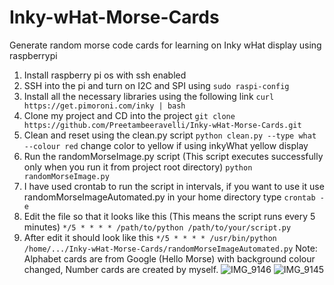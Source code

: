 # Inky-wHat-Morse-Cards
Generate random morse code cards for learning on Inky wHat display using raspberrypi

1) Install raspberry pi os with ssh enabled
2) SSH into the pi and turn on I2C and SPI using ```sudo raspi-config```
3) Install all the necessary libraries using the following link
```curl https://get.pimoroni.com/inky | bash```
4) Clone my project and CD into the project
```git clone https://github.com/Preetambeeravelli/Inky-wHat-Morse-Cards.git```
5) Clean and reset using the clean.py script
```python clean.py --type what --colour red```
change color to yellow if using inkyWhat yellow display
6) Run the randomMorseImage.py script (This script executes successfully only when you run it from project root directory)
```python randomMorseImage.py```
7) I have used crontab to run the script in intervals, if you want to use it use randomMorseImageAutomated.py
   in your home directory type
   ```crontab -e```
8) Edit the file so that it looks like this (This means the script runs every 5 minutes)
   ```*/5 * * * * /path/to/python /path/to/your/script.py```
9) After edit it should look like this
   ```*/5 * * * * /usr/bin/python /home/.../Inky-wHat-Morse-Cards/randomMorseImageAutomated.py```
Note: Alphabet cards are from Google (Hello Morse) with background colour changed, Number cards are created by myself.
![IMG_9146](https://github.com/Preetambeeravelli/Inky-wHat-Morse-Cards/assets/106784246/7b65e00a-d785-4f1f-999b-1c18a6b70011)
![IMG_9145](https://github.com/Preetambeeravelli/Inky-wHat-Morse-Cards/assets/106784246/a612cac5-94ef-4d5f-8562-24b745aa207e)

